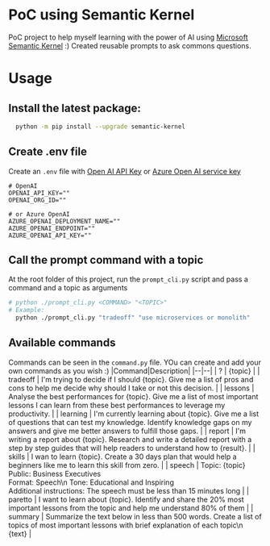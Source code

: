 # PoC using Semantic Kernel 

PoC project to help myself learning with the power of AI using [Microsoft Semantic Kernel](https://github.com/microsoft/semantic-kernel) :)
Created reusable prompts to ask commons questions.

# Usage

## Install the latest package:

```sh
  python -m pip install --upgrade semantic-kernel
```

## Create .env file 

Create an `.env` file with 
[Open AI API Key](https://openai.com/api/) or
[Azure Open AI service key](https://learn.microsoft.com/azure/cognitive-services/openai/quickstart?pivots=rest-api)

```
# OpenAI
OPENAI_API_KEY=""
OPENAI_ORG_ID=""

# or Azure OpenAI
AZURE_OPENAI_DEPLOYMENT_NAME=""
AZURE_OPENAI_ENDPOINT=""
AZURE_OPENAI_API_KEY=""
```

## Call the prompt command with a topic

At the root folder of this project, run the `prompt_cli.py` script and pass a command and a topic as arguments
```sh
# python ./prompt_cli.py <COMMAND> "<TOPIC>"
# Example:
  python ./prompt_cli.py "tradeoff" "use microservices or monolith"
```

## Available commands
Commands can be seen in the `command.py` file. YOu can create and add your own commands as you wish :)
|Command|Description|
|--|--|
| ? | {topic} |
| tradeoff | I'm trying to decide if I should {topic}. Give me a list of pros and cons to help me decide why should I take or not this decision. |
| lessons | Analyse the best performances for {topic}. Give me a list of most important lessons I can learn from these best performances to leverage my productivity.  |
| learning | I'm currently learning about {topic}. Give me a list of questions that can test my knowledge. Identify knowledge gaps on my answers and give me better answers to fulfill those gaps. |
| report |  I'm writing a report about {topic}. Research and write a detailed report with a step by step guides that will help readers to understand how to {result}. |
| skills | I wan to learn {topic}. Create a 30 days plan that would help a beginners like me  to learn this skill from zero. |
| speech | Topic: {topic}<br> Public: Business Executives<br> Format: Speech\n Tone: Educational and Inspiring<br> Additional instructions: The speech must be less than 15 minutes long |
| paretto | I want to learn about {topic}. Identify and share the 20% most important lessons from the topic and help me understand 80% of them |
| summary | Summarize the text below in less than 500 words. Create a list of topics of most important lessons with brief explanation of each topic\n {text} |
